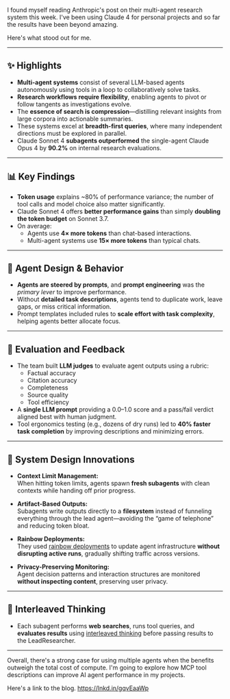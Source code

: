 I found myself reading Anthropic's post on their multi-agent research system this week. I've been using Claude 4 for personal projects and so far the results have been beyond amazing. 

Here's what stood out for me.

---

## ✨ Highlights

- **Multi-agent systems** consist of several LLM-based agents autonomously using tools in a loop to collaboratively solve tasks.
- **Research workflows require flexibility**, enabling agents to pivot or follow tangents as investigations evolve.
- The **essence of search is compression**—distilling relevant insights from large corpora into actionable summaries.
- These systems excel at **breadth-first queries**, where many independent directions must be explored in parallel.
- Claude Sonnet 4 **subagents outperformed** the single-agent Claude Opus 4 by **90.2%** on internal research evaluations.

---

## 📊 Key Findings

- **Token usage** explains ~80% of performance variance; the number of tool calls and model choice also matter significantly.
- Claude Sonnet 4 offers **better performance gains** than simply **doubling the token budget** on Sonnet 3.7.
- On average:
  - Agents use **4× more tokens** than chat-based interactions.
  - Multi-agent systems use **15× more tokens** than typical chats.

---

## 🤖 Agent Design & Behavior

- **Agents are steered by prompts**, and **prompt engineering** was the *primary lever* to improve performance.
- Without **detailed task descriptions**, agents tend to duplicate work, leave gaps, or miss critical information.
- Prompt templates included rules to **scale effort with task complexity**, helping agents better allocate focus.

---

## 🧪 Evaluation and Feedback

- The team built **LLM judges** to evaluate agent outputs using a rubric:
  - Factual accuracy  
  - Citation accuracy  
  - Completeness  
  - Source quality  
  - Tool efficiency
- A **single LLM prompt** providing a 0.0–1.0 score and a pass/fail verdict aligned best with human judgment.
- Tool ergonomics testing (e.g., dozens of dry runs) led to **40% faster task completion** by improving descriptions and minimizing errors.

---

## 🧱 System Design Innovations

- **Context Limit Management:**  
  When hitting token limits, agents spawn **fresh subagents** with clean contexts while handing off prior progress.

- **Artifact-Based Outputs:**  
  Subagents write outputs directly to a **filesystem** instead of funneling everything through the lead agent—avoiding the “game of telephone” and reducing token bloat.

- **Rainbow Deployments:**  
  They used [rainbow deployments](https://brandon.dimcheff.com/2018/02/rainbow-deploys-with-kubernetes/) to update agent infrastructure **without disrupting active runs**, gradually shifting traffic across versions.

- **Privacy-Preserving Monitoring:**  
  Agent decision patterns and interaction structures are monitored **without inspecting content**, preserving user privacy.

---

## 🔁 Interleaved Thinking

- Each subagent performs **web searches**, runs tool queries, and **evaluates results** using [interleaved thinking](https://docs.anthropic.com/en/docs/build-with-claude/extended-thinking#interleaved-thinking) before passing results to the LeadResearcher.

---

Overall, there's a strong case for using multiple agents when the benefits outweigh the total cost of compute. 
I'm going to explore how MCP tool descriptions can improve AI agent performance in my projects.

Here's a link to the blog.
https://lnkd.in/gqvEaaWp
